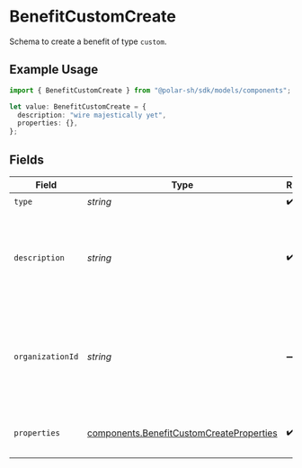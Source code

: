 # BenefitCustomCreate

Schema to create a benefit of type `custom`.

## Example Usage

```typescript
import { BenefitCustomCreate } from "@polar-sh/sdk/models/components";

let value: BenefitCustomCreate = {
  description: "wire majestically yet",
  properties: {},
};
```

## Fields

| Field                                                                                                | Type                                                                                                 | Required                                                                                             | Description                                                                                          |
| ---------------------------------------------------------------------------------------------------- | ---------------------------------------------------------------------------------------------------- | ---------------------------------------------------------------------------------------------------- | ---------------------------------------------------------------------------------------------------- |
| `type`                                                                                               | *string*                                                                                             | :heavy_check_mark:                                                                                   | N/A                                                                                                  |
| `description`                                                                                        | *string*                                                                                             | :heavy_check_mark:                                                                                   | The description of the benefit. Will be displayed on products having this benefit.                   |
| `organizationId`                                                                                     | *string*                                                                                             | :heavy_minus_sign:                                                                                   | The ID of the organization owning the benefit. **Required unless you use an organization token.**    |
| `properties`                                                                                         | [components.BenefitCustomCreateProperties](../../models/components/benefitcustomcreateproperties.md) | :heavy_check_mark:                                                                                   | Properties for creating a benefit of type `custom`.                                                  |